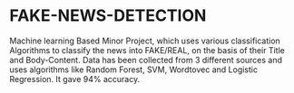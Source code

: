 # FAKE-NEWS-DETECTION
Machine learning Based Minor Project, which uses various classification Algorithms to classify the news into FAKE/REAL, on the basis of their Title and Body-Content. Data has been  collected from 3 different sources and uses algorithms like Random Forest, SVM, Wordtovec and Logistic Regression. It gave 94% accuracy.
